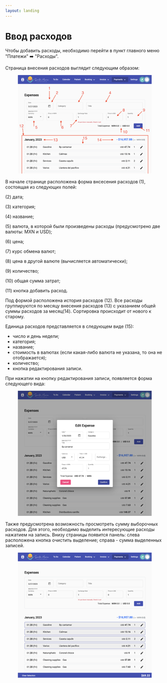 ```yaml
---
layout: landing
---
```


# Ввод расходов

Чтобы добавить расходы, необходимо перейти в пункт главного меню "Платежи" ➡️ "Расходы".

Страница внесения расходов выглядит следующим образом:

<figure><img src="../../../.gitbook/assets/Screenshot 2023-05-27 at 19.18.29.png" alt=""><figcaption></figcaption></figure>

В начале странице расположена форма внсесения расходов (1), состоящая из следующих полей:

(2) дата;

(3) категория;

(4) название;

(5) валюта, в которой были произведены расходы (предусмотрено две валюты: MXN и USD);

(6) цена;

(7) курс обмена валют;

(8) цена в другой валюте (вычисляется автоматически);

(9) количество;

(10) общая сумма затрат;

(11) кнопка добавить расход.

Под формой расположена история расходов (12). Все расходы группируются по месяцу внесения расходов (13) с указанием общей суммы расходов за месяц(14). Сортировка происходит от нового к старому.

Единица расходов представляется в следующем виде (15):

* число и день недели;
* категория;
* название;
* стоимость в валютах (если какая-либо валюта не указана, то она не отображается);
* количество;
* кнопка редактирования записи.

При нажатии на кнопку редактирования записи, появляется форма следующего вида:

<figure><img src="../../../.gitbook/assets/image (5) (1).png" alt=""><figcaption></figcaption></figure>

Также предусмотрена возможность просмотреть сумму выборочных расходов. Для этого, необходимо выделить интересующие расходы нажатием на запись. Внизу страницы появится панель: слева расположена кнопка очистить выделение; справа - сумма выделенных записей.

<figure><img src="../../../.gitbook/assets/image (4) (1) (3).png" alt=""><figcaption></figcaption></figure>
